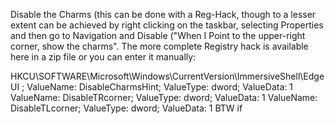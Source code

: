 Disable the Charms (this can be done with a Reg-Hack, though to a lesser extent can be achieved by right clicking on the taskbar, selecting Properties and then go to Navigation and Disable ("When I Point to the upper-right corner, show the charms". The more complete Registry hack is available here in a zip file or you can enter it manually:

HKCU\SOFTWARE\Microsoft\Windows\CurrentVersion\ImmersiveShell\EdgeUI
; 
    ValueName: DisableCharmsHint; ValueType: dword; ValueData: 1
    ValueName: DisableTRcorner; ValueType: dword; ValueData: 1
    ValueName: DisableTLcorner; ValueType: dword; ValueData: 1
BTW if 
